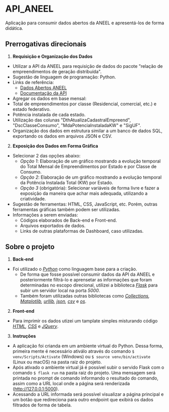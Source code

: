 # API_ANEEL
Aplicação para consumir dados abertos da ANEEL e apresentá-los de forma didática.

## Prerrogativas direcionais
1. **Requisição e Organização dos Dados**

  * Utilizar a API da ANEEL para requisição de dados do pacote "relação de empreendimentos de geração distribuída".
  * Sugestão de linguagem de programação: Python.
  * Links de referência:
    * [Dados Abertos ANEEL](https://dadosabertos.aneel.gov.br/)
    * [Documentação da API](https://docs.ckan.org/en/2.9/api/)
  * Agregar os dados em base mensal:
  * Total de empreendimentos por classe (Residencial, comercial, etc.) e estado federativo.
  * Potência instalada de cada estado.
  * Utilização das colunas "DthAtualizaCadastralEmpreend", "DscClasseConsumo", "MdaPotenciaInstaladaKW" e "SigUF".
  * Organização dos dados em estrutura similar a um banco de dados SQL, exportando os dados em arquivos JSON e CSV.

2. **Exposição dos Dados em Forma Gráfica**

  * Selecionar 2 das opções abaixo:
    * *Opção 1*: Elaboração de um gráfico mostrando a evolução temporal do Total Mensal de Empreendimentos por Estado e por Classe de Consumo.
    * *Opção 2*: Elaboração de um gráfico mostrando a evolução temporal da Potência Instalada Total (KW) por Estado.
    * *Opção 3* (obrigatória): Selecionar variáveis de forma livre e fazer a exposição da maneira que achar mais adequada, utilizando a criatividade.
  * Sugestão de ferramentas: HTML, CSS, JavaScript, etc. Porém, outras ferramentas gráficas também podem ser utilizadas.
  * Informações a serem enviadas:
    * Códigos elaborados de Back-end e Front-end.
    * Arquivos exportados de dados.
    * Links de outras plataformas de Dashboard, caso utilizadas.
   
## Sobre o projeto
1. **Back-end**
  
  * Foi utilizado o *[Python](https://docs.python.org/3/)* como linguagem base para a criação.
    * De forma que fosse possível consumir dados da API da ANEEL e posteriormente filtrá-lo e aprensetar as informações que foram determinadas no escopo direcional, utilizei a biblioteca *[Flask](https://flask.palletsprojects.com/en/2.3.x/)* para subir um servidor local na porta *5000*.
    * Também foram utilizadas outras bibliotecas como *[Collections](https://docs.python.org/3/library/collections.html), [Matplotlib](https://matplotlib.org/), [urllib](https://docs.python.org/3/library/urllib.html), [json](https://docs.python.org/pt-br/3/library/json.html), [csv](https://docs.python.org/3/library/csv.html)* e *[os](https://docs.python.org/3/library/os.html)*.

2. **Front-end**

  * Para imprimir os dados utizei um tamplate simples misturando código *[HTML](https://developer.mozilla.org/pt-BR/docs/Web/HTML), [CSS](https://developer.mozilla.org/pt-BR/docs/Web/CSS)* e *[JQuery](https://learn.jquery.com/using-jquery-core/document-ready/)*.
  
3. **Instruções**

  * A aplicação foi crianda em um ambiente virtual do Python. Dessa forma, primeira mente é necessário ativálo através do comando `$ venv/Scripts/Activate` (Windows) ou `$ source venv/bin/activate` (Linux ou macOS) na pasta raiz do projeto.
  * Após ativado o ambiente virtual já é possível subir o servido Flask com o comando `$ flask run` na pasta raiz do projeto. Uma mensagem será printada no prompt de comando informando o resultado do comando, assim como a URL local onde a página será renderizada (http://127.0.0.1:5000).
  * Acessando a URL informada será possível visualizar a página principal e um botão que redireciona para outro endpoint que exibirá os dados filtrados de forma de tabela.

